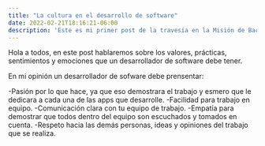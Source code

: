 ```yaml
---
title: "La cultura en el desarrollo de software"
date: 2022-02-21T18:16:21-06:00
description: 'Este es mi primer post de la travesía en la Misión de Backend con Node JS de Launch X.'
---
```


Hola a todos, en este post hablaremos sobre los valores, prácticas, sentimientos y emociones que un desarrollador de software debe tener.

En mi opinión un desarrollador de sofware debe prensentar:

-Pasión por lo que hace, ya que eso demostrara el trabajo y esmero que le dedicara a cada una de las apps que desarrolle.
-Facilidad para trabajo en equipo.
-Comunicación clara con tu equipo de trabajo.
-Empatía para demostrar que todos dentro del equipo son escuchados y tomados en cuenta.
-Respeto hacia las demás personas, ideas y opiniones del trabajo que se realiza.



